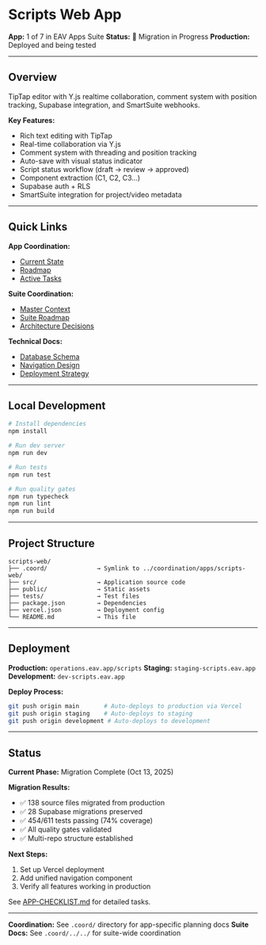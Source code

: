 # Scripts Web App

**App:** 1 of 7 in EAV Apps Suite
**Status:** 🔄 Migration in Progress
**Production:** Deployed and being tested

---

## Overview

TipTap editor with Y.js realtime collaboration, comment system with position tracking, Supabase integration, and SmartSuite webhooks.

**Key Features:**
- Rich text editing with TipTap
- Real-time collaboration via Y.js
- Comment system with threading and position tracking
- Auto-save with visual status indicator
- Script status workflow (draft → review → approved)
- Component extraction (C1, C2, C3...)
- Supabase auth + RLS
- SmartSuite integration for project/video metadata

---

## Quick Links

**App Coordination:**
- [Current State](.coord/APP-CONTEXT.md)
- [Roadmap](.coord/APP-ROADMAP.md)
- [Active Tasks](.coord/APP-CHECKLIST.md)

**Suite Coordination:**
- [Master Context](.coord/../../PROJECT-CONTEXT.md)
- [Suite Roadmap](.coord/../../PROJECT-ROADMAP.md)
- [Architecture Decisions](.coord/../../ARCHITECTURE.md)

**Technical Docs:**
- [Database Schema](.coord/../../docs/001-DOC-DATABASE-SCHEMA.md)
- [Navigation Design](.coord/../../docs/002-DOC-UNIFIED-NAVIGATION.md)
- [Deployment Strategy](.coord/../../docs/003-DOC-DEPLOYMENT-STRATEGY.md)

---

## Local Development

```bash
# Install dependencies
npm install

# Run dev server
npm run dev

# Run tests
npm run test

# Run quality gates
npm run typecheck
npm run lint
npm run build
```

---

## Project Structure

```
scripts-web/
├── .coord/              → Symlink to ../coordination/apps/scripts-web/
├── src/                 → Application source code
├── public/              → Static assets
├── tests/               → Test files
├── package.json         → Dependencies
├── vercel.json          → Deployment config
└── README.md            → This file
```

---

## Deployment

**Production:** `operations.eav.app/scripts`
**Staging:** `staging-scripts.eav.app`
**Development:** `dev-scripts.eav.app`

**Deploy Process:**
```bash
git push origin main       # Auto-deploys to production via Vercel
git push origin staging    # Auto-deploys to staging
git push origin development # Auto-deploys to development
```

---

## Status

**Current Phase:** Migration Complete (Oct 13, 2025)

**Migration Results:**
- ✅ 138 source files migrated from production
- ✅ 28 Supabase migrations preserved
- ✅ 454/611 tests passing (74% coverage)
- ✅ All quality gates validated
- ✅ Multi-repo structure established

**Next Steps:**
1. Set up Vercel deployment
2. Add unified navigation component
3. Verify all features working in production

See [APP-CHECKLIST.md](.coord/APP-CHECKLIST.md) for detailed tasks.

---

**Coordination:** See `.coord/` directory for app-specific planning docs
**Suite Docs:** See `.coord/../../` for suite-wide coordination
